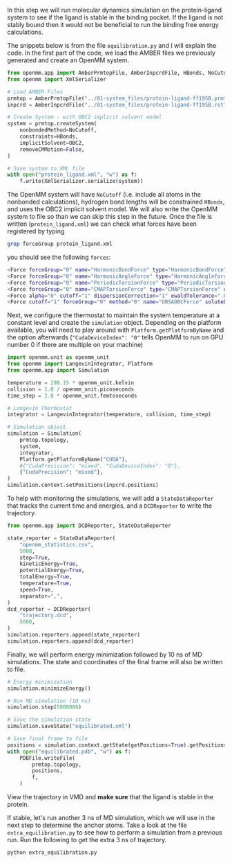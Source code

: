 In this step we will run molecular dynamics simulation on the protein-ligand system to see if the ligand is stable in the binding pocket. If the ligand is not stably bound then it would not be beneficial to run the binding free energy calculations.

The snippets below is from the file `equilibration.py` and I will explain the code. In the first part of the code, we load the AMBER files we previously generated and create an OpenMM system.
```python
from openmm.app import AmberPrmtopFile, AmberInpcrdFile, HBonds, NoCutoff, OBC2
from openmm import XmlSerializer

# Load AMBER Files
prmtop = AmberPrmtopFile("../01-system_files/protein-ligand-ff19SB.prmtop")
inpcrd = AmberInpcrdFile("../01-system_files/protein-ligand-ff19SB.rst7")

# Create System - with OBC2 implicit solvent model
system = prmtop.createSystem(
    nonbondedMethod=NoCutoff,
    constraints=HBonds,
    implicitSolvent=OBC2,
    removeCMMotion=False,
)

# Save system to XML file
with open("protein_ligand.xml", "w") as f:
    f.write(XmlSerializer.serialize(system))
```
The OpenMM system will have `NoCutoff` (i.e. include all atoms in the nonbonded calculations), hydrogen bond lengths will be constrained `HBonds`, and uses the OBC2 implicit solvent model. We will also write the OpenMM system to file so than we can skip this step in the future. Once the file is written (`protein_ligand.xml`) we can check what forces have been registered by typing 
```bash
grep forceGroup protein_ligand.xml
```
you should see the following `forces`:
```bash
<Force forceGroup="0" name="HarmonicBondForce" type="HarmonicBondForce" usesPeriodic="0" version="2">
<Force forceGroup="0" name="HarmonicAngleForce" type="HarmonicAngleForce" usesPeriodic="0" version="2">
<Force forceGroup="0" name="PeriodicTorsionForce" type="PeriodicTorsionForce" usesPeriodic="0" version="2">
<Force forceGroup="0" name="CMAPTorsionForce" type="CMAPTorsionForce" usesPeriodic="0" version="2">
<Force alpha="0" cutoff="1" dispersionCorrection="1" ewaldTolerance=".0005" exceptionsUsePeriodic="0" forceGroup="0" includeDirectSpace="1" ljAlpha="0" ljnx="0" ljny="0" ljnz="0" method="0" name="NonbondedForce" nx="0" ny="0" nz="0" recipForceGroup="-1" rfDielectric="1" switchingDistance="-1" type="NonbondedForce" useSwitchingFunction="0" version="4">
<Force cutoff="1" forceGroup="0" method="0" name="GBSAOBCForce" soluteDielectric="1" solventDielectric="78.5" surfaceAreaEnergy="2.25936" type="GBSAOBCForce" version="2">
```

Next, we configure the thermostat to maintain the system temperature at a constant level and create the `simulation` object. Depending on the platform available, you will need to play around with `Platform.getPlatformByName` and the option afterwards (`"CudaDeviceIndex": "0"` tells OpenMM to run on GPU number 0 if there are multiple on your machine)
```python
import openmm.unit as openmm_unit
from openmm import LangevinIntegrator, Platform
from openmm.app import Simulation

temperature = 298.15 * openmm_unit.kelvin
collision = 1.0 / openmm_unit.picoseconds
time_step = 2.0 * openmm_unit.femtoseconds

# Langevin Thermostat
integrator = LangevinIntegrator(temperature, collision, time_step)

# Simulation object
simulation = Simulation(
    prmtop.topology,
    system,
    integrator,
    Platform.getPlatformByName("CUDA"),
    #{"CudaPrecision": "mixed", "CudaDeviceIndex": "0"},
    {"CudaPrecision": "mixed"}, 
)
simulation.context.setPositions(inpcrd.positions)
```
To help with monitoring the simulations, we will add a `StateDataReporter` that tracks the current time and energies, and a `DCDReporter` to write the trajectory.
```python
from openmm.app import DCDReporter, StateDataReporter

state_reporter = StateDataReporter(
    "openmm_statistics.csv",
    5000,
    step=True,
    kineticEnergy=True,
    potentialEnergy=True,
    totalEnergy=True,
    temperature=True,
    speed=True,
    separator=",",
) 
dcd_reporter = DCDReporter(
    "trajectory.dcd",
    5000,
)
simulation.reporters.append(state_reporter)
simulation.reporters.append(dcd_reporter)
```
Finally, we will perform energy minimization followed by 10 ns of MD simulations. The state and coordinates of the final frame will also be written to file.
```python
# Energy minimization
simulation.minimizeEnergy()

# Run MD simulation (10 ns)
simulation.step(5000000)

# Save the simulation state
simulation.saveState("equilibrated.xml")

# Save final frame to file
positions = simulation.context.getState(getPositions=True).getPositions()
with open("equilibrated.pdb", "w") as f:
    PDBFile.writeFile(
        prmtop.topology,
        positions,
        f,
    )
```
View the trajectory in VMD and **make sure** that the ligand is stable in the protein. 

If stable, let's run another 3 ns of MD simulation, which we will use in the next step to determine the anchor atoms. Take a look at the file `extra_equilibration.py` to see how to perform a simulation from a previous run. Run the following to get the extra 3 ns of trajectory.
```bash
python extra_equilibration.py
```